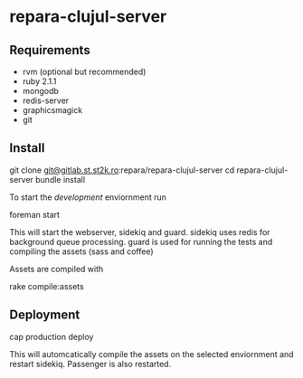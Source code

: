 repara-clujul-server
====================

Requirements
------------

* rvm (optional but recommended)
* ruby 2.1.1
* mongodb
* redis-server
* graphicsmagick
* git

Install
-------

  git clone git@gitlab.st.st2k.ro:repara/repara-clujul-server
  cd repara-clujul-server
  bundle install

To start the *development* enviornment run

  foreman start

This will start the webserver, sidekiq and guard. sidekiq uses redis for
background queue processing. guard is used for running the tests and compiling
the assets (sass and coffee)

Assets are compiled with

  rake compile:assets

Deployment
----------

  cap production deploy

This will automcatically compile the assets on the selected enviornment and restart sidekiq.
Passenger is also restarted.
